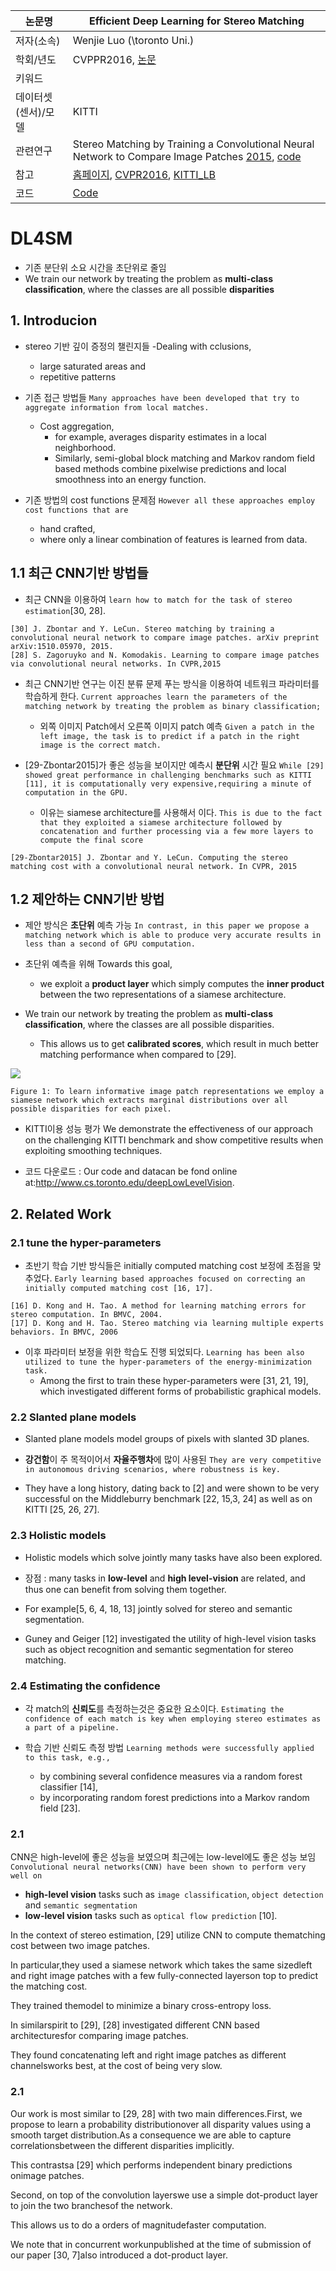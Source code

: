 |논문명 | Efficient Deep Learning for Stereo Matching |
| --- | --- |
| 저자\(소속\) | Wenjie Luo \(\toronto Uni.) |
| 학회/년도 | CVPPR2016, [논문](http://ieeexplore.ieee.org/document/7780983/) |
| 키워드 | |
| 데이터셋(센서)/모델 | KITTI |
| 관련연구|Stereo Matching by Training a Convolutional Neural Network to Compare Image Patches [2015](https://arxiv.org/abs/1510.05970), [code](https://github.com/jzbontar/mc-cnn)|
| 참고 |[홈페이지](http://www.cs.toronto.edu/deepLowLevelVision/), [CVPR2016](https://www.youtube.com/watch?v=EEqCf_eno5c), [KITTI_LB](http://www.cvlibs.net/datasets/kitti/eval_scene_flow_detail.php?benchmark=stereo&result=b54624a9eed52b4c8e6c76b411179dce4bd7d4d8) |
| 코드 |[Code](https://bitbucket.org/saakuraa/cvpr16_stereo_public/src) |



# DL4SM

- 기존 분단위 소요 시간을 초단위로 줄임 
- We train our network by treating the problem as **multi-class classification**, where the classes are all possible **disparities**

## 1. Introducion

- stereo 기반 깊이 증정의 챌린지들 
    -Dealing with cclusions, 
    - large saturated areas and 
    - repetitive patterns

- 기존 접근 방법들 `Many approaches have been developed that try to aggregate information from local matches.` 
    - Cost aggregation, 
        - for example, averages disparity estimates in a local neighborhood.
        - Similarly, semi-global block matching and Markov random field based methods combine pixelwise predictions and local smoothness into an energy function. 
        
- 기존 방법의 cost functions 문제점 `However all these approaches employ cost functions that are` 
    - hand crafted, 
    - where only a linear combination of features is learned from data.
  

## 1.1 최근 CNN기반 방법들 
        
- 최근 CNN을 이용하여 `learn how to match for the task of stereo estimation`[30, 28]. 

```
[30] J. Zbontar and Y. LeCun. Stereo matching by training a convolutional neural network to compare image patches. arXiv preprint arXiv:1510.05970, 2015. 
[28] S. Zagoruyko and N. Komodakis. Learning to compare image patches via convolutional neural networks. In CVPR,2015
```

- 최근 CNN기반 연구는 이진 분류 문제 푸는 방식을 이용하여 네트워크 파라미터를 학습하게 한다. `Current approaches learn the parameters of the matching network by treating the problem as binary classification; `
    - 외쪽 이미지 Patch에서 오른쪽 이미지 patch 예측 `Given a patch in the left image, the task is to predict if a patch in the right image is the correct match.`

- [29-Zbontar2015]가 좋은 성능을 보이지만 예측시 **분단위** 시간 필요 `While [29] showed great performance in challenging benchmarks such as KITTI [11], it is computationally very expensive,requiring a minute of computation in the GPU. `
    - 이유는 siamese architecture를 사용해서 이다. `This is due to the fact that they exploited a siamese architecture followed by concatenation and further processing via a few more layers to compute the final score`
    
```
[29-Zbontar2015] J. Zbontar and Y. LeCun. Computing the stereo matching cost with a convolutional neural network. In CVPR, 2015
```
    
## 1.2 제안하는 CNN기반 방법 

- 제안 방식은 **초단위** 예측 가능 `In contrast, in this paper we propose a matching network which is able to produce very accurate results in less than a second of GPU computation. `

- 초단위 예측을 위해 Towards this goal, 
    - we exploit a **product layer** which simply computes the **inner product** between the two representations of a siamese architecture.

- We train our network by treating the problem as **multi-class classification**, where the classes are all possible disparities.
    - This allows us to get **calibrated scores**, which result in much better matching performance when compared to [29]. 


![](https://i.imgur.com/wMokNMJ.png)
```
Figure 1: To learn informative image patch representations we employ a siamese network which extracts marginal distributions over all possible disparities for each pixel.
```

- KITTI이용 성능 평가  We demonstrate the effectiveness of our approach on the challenging KITTI benchmark and show competitive results when exploiting smoothing techniques. 

- 코드 다운로드 : Our code and datacan be fond online at:http://www.cs.toronto.edu/deepLowLevelVision.

## 2. Related Work

### 2.1 tune the hyper-parameters

- 초반기 학습 기반 방식들은 initially computed matching cost 보정에 초점을 맞추었다. `Early learning based approaches focused on correcting an initially computed matching cost [16, 17]. `

```
[16] D. Kong and H. Tao. A method for learning matching errors for stereo computation. In BMVC, 2004. 
[17] D. Kong and H. Tao. Stereo matching via learning multiple experts behaviors. In BMVC, 2006
```

- 이후 파라미터 보정을 위한 학습도 진행 되었되다. `Learning has been also utilized to tune the hyper-parameters of the energy-minimization task. `
    - Among the first to train these hyper-parameters were [31, 21, 19], which investigated different forms of probabilistic graphical models.
    
### 2.2 Slanted plane models

- Slanted plane models model groups of pixels with slanted 3D planes. 

- **강건함**이 주 목적이어서 **자율주행차**에 많이 사용된 `They are very competitive in autonomous driving scenarios, where robustness is key. `

- They have a long history, dating back to [2] and were shown to be very successful on the Middleburry benchmark [22, 15,3, 24] as well as on KITTI [25, 26, 27].

### 2.3 Holistic models

- Holistic models which solve jointly many tasks have also been explored. 

- 장점 : many tasks in **low-level** and **high level-vision** are related, and thus one can benefit from solving them together. 

- For example[5, 6, 4, 18, 13] jointly solved for stereo and semantic segmentation.

- Guney and Geiger [12] investigated the utility of high-level vision tasks such as object recognition and semantic segmentation for stereo matching.


### 2.4 Estimating the confidence

- 각 match의 **신뢰도**를 측정하는것은 중요한 요소이다. `Estimating the confidence of each match is key when employing stereo estimates as a part of a pipeline. `

- 학습 기반 신뢰도 측정 방법 `Learning methods were successfully applied to this task, e.g., `
    - by combining several confidence measures via a random forest classifier [14], 
    - by incorporating random forest predictions into a Markov random field [23].


### 2.1 


CNN은 high-level에 좋은 성능을 보였으며 최근에는 low-level에도 좋은 성능 보임 `Convolutional neural networks(CNN) have been shown to perform very well on `
- **high-level vision** tasks such as `image classification`, `object detection` and `semantic segmentation`
- **low-level vision** tasks such as `optical flow prediction` [10]. 

In the context of stereo estimation, [29] utilize CNN to compute thematching cost between two image patches. 

In particular,they used a siamese network which takes the same sizedleft and right image patches with a few fully-connected layerson top to predict the matching cost. 

They trained themodel to minimize a binary cross-entropy loss. 

In similarspirit to [29], [28] investigated different CNN based architecturesfor comparing image patches. 

They found concatenating left and right image patches as different channelsworks best, at the cost of being very slow.


### 2.1 


Our work is most similar to [29, 28] with two main differences.First, we propose to learn a probability distributionover all disparity values using a smooth target distribution.As a consequence we are able to capture correlationsbetween the different disparities implicitly. 

This contrastsa [29] which performs independent binary predictions onimage patches. 

Second, on top of the convolution layerswe use a simple dot-product layer to join the two branchesof the network. 

This allows us to do a orders of magnitudefaster computation. 

We note that in concurrent workunpublished at the time of submission of our paper [30, 7]also introduced a dot-product layer.